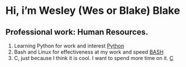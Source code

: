 # Hi, i’m Wesley (Wes or Blake) Blake
## Professional work: Human Resources.
1. Learning Python for work and interest [Python](https://github.com/Wblake95/Python)
2. Bash and Linux for effectiveness at my work and speed [BASH](https://github.com/Wblake95/Bash)
3. C, just because I think it is cool. I want to spend more time on it. [C](https://github.com/Wblake95/C)
